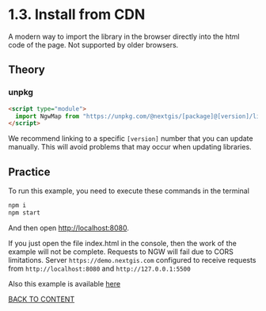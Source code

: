 # 1.3. Install from CDN

A modern way to import the library in the browser directly into the html code of the page. Not supported by older browsers.

## Theory

### unpkg

```html
<script type="module">
  import NgwMap from "https://unpkg.com/@nextgis/[package]@[version]/lib/[package].esm-browser.prod.js";
</script>
```

We recommend linking to a specific `[version]` number that you can update manually.
This will avoid problems that may occur when updating libraries.

## Practice

To run this example, you need to execute these commands in the terminal

```bash
npm i
npm start
```

And then open [http://localhost:8080](http://localhost:8080).

If you just open the file index.html in the console, then the work of the example will not be complete. Requests to NGW will fail due to CORS limitations. Server `https://demo.nextgis.com` configured to receive requests from `http://localhost:8080` and `http://127.0.0.1:5500`

Also this example is available [here](https://code.nextgis.com/demo-examples-ngw-webmap)

[BACK TO CONTENT](../../README.md)

